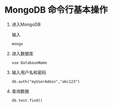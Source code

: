 # MongoDB 命令行基本操作



1. 进入MongoDB

   输入

   ```
   mongo 
   ```

   

2. 进入数据库

   ```
   use DatabaseName
   ```

   

3. 输入用户名和密码

   ```
   db.auth("myUserAdmin","abc123")
   ```



4. 查询数据

   ```
   db.test.find()
   ```

   

